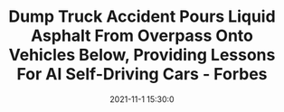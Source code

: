 ---
"title": "Dump Truck Accident Pours Liquid Asphalt From Overpass Onto Vehicles Below, Providing Lessons For AI Self-Driving Cars - Forbes"
"date": "2021-11-1 15:30:0"
"feed_name": "GOOGLENEWSCONSTRUCTION"
"feed_website": "https://news.google.com/search?q=construction%2Bincident&hl=en-US&gl=US&ceid=US:en"
"feed_rss": "https://news.google.com/rss/search?q=construction%2Bincident&hl=en-US&gl=US&ceid=US:en"
"link": "https://www.forbes.com/sites/lanceeliot/2021/11/01/dump-truck-accident-pours-liquid-asphalt-from-overpass-onto-vehicles-below-providing-lessons-for-ai-self-driving-cars/"
"source": "{'href': 'https://www.forbes.com', 'title': 'Forbes'}"
"file": "_posts/2021-1-1-49cfa244556bb86b389a164cc79f737ab5e724f1.md"
"accident": "1"
"drilling": "0"
"dead": "0"
"injured": "0"
"arrested": "0"
"place": "unknown place"
"where": "unknown site"
"causes": "unknown"
"place_uri": "unknown place"
---